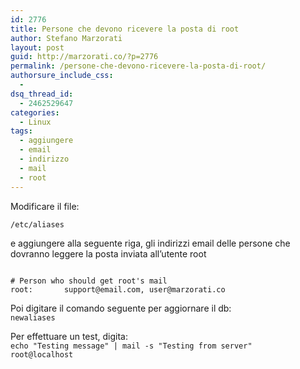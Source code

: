 ```yaml
---
id: 2776
title: Persone che devono ricevere la posta di root
author: Stefano Marzorati
layout: post
guid: http://marzorati.co/?p=2776
permalink: /persone-che-devono-ricevere-la-posta-di-root/
authorsure_include_css:
  - 
dsq_thread_id:
  - 2462529647
categories:
  - Linux
tags:
  - aggiungere
  - email
  - indirizzo
  - mail
  - root
---
```

Modificare il file:   

<code>/etc/aliases</code>   

e aggiungere alla seguente riga, gli indirizzi email delle persone che dovranno leggere la posta inviata all&#8217;utente root

<code>
# Person who should get root's mail   
root:		support@email.com, user@marzorati.co
</code>

Poi digitare il comando seguente per aggiornare il db:  
<code>newaliases</code>

Per effettuare un test, digita:  
<code>echo "Testing message" | mail -s "Testing from server" root@localhost</code>